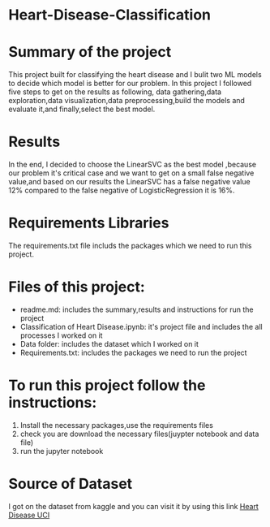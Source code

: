 # Heart-Disease-Classification

<h1>Summary of the project </h1>
This project built for classifying the heart disease and I bulit two ML models to decide which model is better for our problem.
In this project I followed five steps to get on the results as following, data gathering,data exploration,data visualization,data preprocessing,build the models and evaluate it,and finally,select the best model.

<h1>Results </h1>
In the end, I decided to choose the LinearSVC as the best model ,because our problem it's critical case and we want to get on a small false negative value,and based on our results the LinearSVC has a false negative value 12% compared to the false negative of LogisticRegression it is 16%.

<h1>Requirements Libraries</h1>
The requirements.txt file includs the packages which we need to run this project.

<h1>Files of this project:</h1>

<ul>
<li>readme.md: includes the summary,results and instructions for run the project</li>
<li>Classification of Heart Disease.ipynb: it's project file and includes the all processes I worked on it </li>
<li>Data folder: includes the dataset which I worked on it</li>
<li>Requirements.txt: includes the packages we need to run the project</li>
</ul>
<h1>To run this project follow the instructions:</h1>

<ol>
<li>Install the necessary packages,use the requirements files</li>
<li>check you are download the necessary files(juypter notebook and data file)</li>
<li>run the jupyter notebook</li>

</ol>

<h1>Source of Dataset </h1>
  I got on the dataset from kaggle and you can visit it by using this link <a href="https://www.kaggle.com/ronitf/heart-disease-uci">Heart Disease UCI</a>
